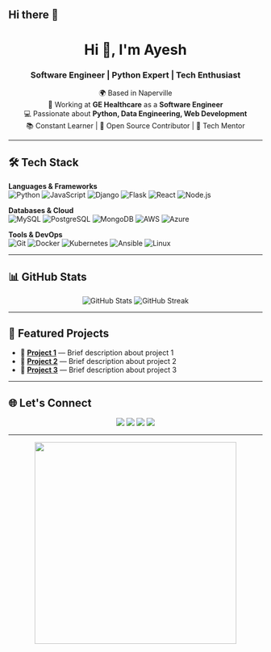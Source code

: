 ## Hi there 👋

<!--
**ayeshpyth/ayeshpyth** is a ✨ _special_ ✨ repository because its `README.md` (this file) appears on your GitHub profile.

Here are some ideas to get you started:

- 🔭 I’m currently working on ...
- 🌱 I’m currently learning ...
- 👯 I’m looking to collaborate on ...
- 🤔 I’m looking for help with ...
- 💬 Ask me about ...
- 📫 How to reach me: ...
- 😄 Pronouns: ...
- ⚡ Fun fact: ...
-->

<!-- Profile Header -->
<h1 align="center">Hi 👋, I'm Ayesh</h1>
<h3 align="center">Software Engineer | Python Expert | Tech Enthusiast</h3>

<!-- About Me -->
<p align="center">
🌍 Based in Naperville <br>
💼 Working at <b>GE Healthcare</b> as a <b>Software Engineer</b><br>
💻 Passionate about <b>Python, Data Engineering, Web Development</b><br>
📚 Constant Learner | 🚀 Open Source Contributor | 🎯 Tech Mentor
</p>

---

<!-- Tech Stack -->
## 🛠️ Tech Stack

**Languages & Frameworks**  
![Python](https://img.shields.io/badge/Python-3776AB?style=for-the-badge&logo=python&logoColor=white)
![JavaScript](https://img.shields.io/badge/JavaScript-323330?style=for-the-badge&logo=javascript&logoColor=F7DF1E)
![Django](https://img.shields.io/badge/Django-092E20?style=for-the-badge&logo=django&logoColor=white)
![Flask](https://img.shields.io/badge/Flask-000000?style=for-the-badge&logo=flask&logoColor=white)
![React](https://img.shields.io/badge/React-20232A?style=for-the-badge&logo=react&logoColor=61DAFB)
![Node.js](https://img.shields.io/badge/Node.js-339933?style=for-the-badge&logo=nodedotjs&logoColor=white)

**Databases & Cloud**  
![MySQL](https://img.shields.io/badge/MySQL-005C84?style=for-the-badge&logo=mysql&logoColor=white)
![PostgreSQL](https://img.shields.io/badge/PostgreSQL-316192?style=for-the-badge&logo=postgresql&logoColor=white)
![MongoDB](https://img.shields.io/badge/MongoDB-4EA94B?style=for-the-badge&logo=mongodb&logoColor=white)
![AWS](https://img.shields.io/badge/AWS-232F3E?style=for-the-badge&logo=amazon-aws&logoColor=white)
![Azure](https://img.shields.io/badge/Azure-0078D4?style=for-the-badge&logo=microsoft-azure&logoColor=white)

**Tools & DevOps**  
![Git](https://img.shields.io/badge/Git-F05033?style=for-the-badge&logo=git&logoColor=white)
![Docker](https://img.shields.io/badge/Docker-2496ED?style=for-the-badge&logo=docker&logoColor=white)
![Kubernetes](https://img.shields.io/badge/Kubernetes-326CE5?style=for-the-badge&logo=kubernetes&logoColor=white)
![Ansible](https://img.shields.io/badge/Ansible-EE0000?style=for-the-badge&logo=ansible&logoColor=white)
![Linux](https://img.shields.io/badge/Linux-FCC624?style=for-the-badge&logo=linux&logoColor=black)

---

<!-- GitHub Stats -->
## 📊 GitHub Stats

<p align="center">
<img src="https://github-readme-stats.vercel.app/api?username=YOUR_GITHUB_USERNAME&show_icons=true&theme=tokyonight" alt="GitHub Stats" />
<img src="https://github-readme-streak-stats.herokuapp.com/?user=YOUR_GITHUB_USERNAME&theme=tokyonight" alt="GitHub Streak" />
</p>

---

<!-- Featured Projects -->
## 🌟 Featured Projects

- 🔗 [**Project 1**](https://github.com/YOUR_USERNAME/PROJECT_1) — Brief description about project 1  
- 🔗 [**Project 2**](https://github.com/YOUR_USERNAME/PROJECT_2) — Brief description about project 2  
- 🔗 [**Project 3**](https://github.com/YOUR_USERNAME/PROJECT_3) — Brief description about project 3  

---

<!-- Connect Section -->
## 🌐 Let's Connect

<p align="center">
<a href="https://www.linkedin.com/in/YOUR-LINKEDIN/"><img src="https://img.shields.io/badge/LinkedIn-0A66C2?style=for-the-badge&logo=linkedin&logoColor=white"></a>
<a href="mailto:your.email@example.com"><img src="https://img.shields.io/badge/Gmail-D14836?style=for-the-badge&logo=gmail&logoColor=white"></a>
<a href="https://twitter.com/YOUR_USERNAME"><img src="https://img.shields.io/badge/Twitter-1DA1F2?style=for-the-badge&logo=twitter&logoColor=white"></a>
<a href="https://your-portfolio-link.com"><img src="https://img.shields.io/badge/Portfolio-FF7139?style=for-the-badge&logo=firefox&logoColor=white"></a>
</p>

---

<!-- Fun GIF / Animation -->
<p align="center">
<img src="https://media.giphy.com/media/YOUR_FAVORITE_GIF_LINK/giphy.gif" width="400" />
</p>
